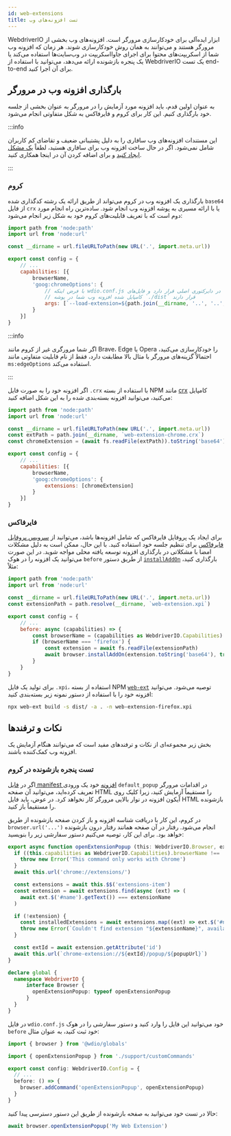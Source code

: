 ```yaml
---
id: web-extensions
title: تست افزونه‌های وب
---
```


WebdriverIO ابزار ایده‌آلی برای خودکارسازی مرورگر است. افزونه‌های وب بخشی از مرورگر هستند و می‌توانند به همان روش خودکارسازی شوند. هر زمان که افزونه وب شما از اسکریپت‌های محتوا برای اجرای جاوااسکریپت در وب‌سایت‌ها استفاده می‌کند یا یک پنجره بازشونده ارائه می‌دهد، می‌توانید با استفاده از WebdriverIO یک تست end-to-end برای آن اجرا کنید.

## بارگذاری افزونه وب در مرورگر

به عنوان اولین قدم، باید افزونه مورد آزمایش را در مرورگر به عنوان بخشی از جلسه خود بارگذاری کنیم. این کار برای کروم و فایرفاکس به شکل متفاوتی انجام می‌شود.

:::info

این مستندات افزونه‌های وب سافاری را به دلیل پشتیبانی ضعیف و تقاضای کم کاربران شامل نمی‌شود. اگر در حال ساخت افزونه وب برای سافاری هستید، لطفاً [یک مشکل ایجاد کنید](https://github.com/webdriverio/webdriverio/issues/new?assignees=&labels=Docs+%F0%9F%93%96%2CNeeds+Triaging+%E2%8F%B3&template=documentation.yml&title=%5B%F0%9F%93%96+Docs%5D%3A+%3Ctitle%3E) و برای اضافه کردن آن در اینجا همکاری کنید.

:::

### کروم

بارگذاری یک افزونه وب در کروم می‌تواند از طریق ارائه یک رشته کدگذاری شده `base64` از فایل `crx` یا با ارائه مسیری به پوشه افزونه وب انجام شود. ساده‌ترین راه انجام مورد دوم است که با تعریف قابلیت‌های کروم خود به شکل زیر انجام می‌شود:

```js wdio.conf.js
import path from 'node:path'
import url from 'node:url'

const __dirname = url.fileURLToPath(new URL('.', import.meta.url))

export const config = {
    // ...
    capabilities: [{
        browserName,
        'goog:chromeOptions': {
            // با فرض اینکه wdio.conf.js شما در دایرکتوری اصلی قرار دارد و فایل‌های 
            // کامپایل شده افزونه وب شما در پوشه `./dist` قرار دارند
            args: [`--load-extension=${path.join(__dirname, '..', '..', 'dist')}`]
        }
    }]
}
```

:::info

اگر شما مرورگری غیر از کروم مانند Brave، Edge یا Opera را خودکارسازی می‌کنید، احتمالاً گزینه‌های مرورگر با مثال بالا مطابقت دارد، فقط از نام قابلیت متفاوتی مانند `ms:edgeOptions` استفاده می‌کند.

:::

اگر افزونه خود را به صورت فایل `.crx` با استفاده از بسته NPM مانند [crx](https://www.npmjs.com/package/crx) کامپایل می‌کنید، می‌توانید افزونه بسته‌بندی شده را به این شکل اضافه کنید:

```js wdio.conf.js
import path from 'node:path'
import url from 'node:url'

const __dirname = url.fileURLToPath(new URL('.', import.meta.url))
const extPath = path.join(__dirname, `web-extension-chrome.crx`)
const chromeExtension = (await fs.readFile(extPath)).toString('base64')

export const config = {
    // ...
    capabilities: [{
        browserName,
        'goog:chromeOptions': {
            extensions: [chromeExtension]
        }
    }]
}
```

### فایرفاکس

برای ایجاد یک پروفایل فایرفاکس که شامل افزونه‌ها باشد، می‌توانید از [سرویس پروفایل فایرفاکس](/docs/firefox-profile-service) برای تنظیم جلسه خود استفاده کنید. با این حال، ممکن است به دلیل مشکلات امضا با مشکلاتی در بارگذاری افزونه توسعه یافته محلی مواجه شوید. در این صورت می‌توانید یک افزونه را در هوک `before` از طریق دستور [`installAddOn`](/docs/api/gecko#installaddon) بارگذاری کنید، مثلاً:

```js wdio.conf.js
import path from 'node:path'
import url from 'node:url'

const __dirname = url.fileURLToPath(new URL('.', import.meta.url))
const extensionPath = path.resolve(__dirname, `web-extension.xpi`)

export const config = {
    // ...
    before: async (capabilities) => {
        const browserName = (capabilities as WebdriverIO.Capabilities).browserName
        if (browserName === 'firefox') {
            const extension = await fs.readFile(extensionPath)
            await browser.installAddOn(extension.toString('base64'), true)
        }
    }
}
```

برای تولید یک فایل `.xpi`، استفاده از بسته NPM [`web-ext`](https://www.npmjs.com/package/web-ext) توصیه می‌شود. می‌توانید افزونه خود را با استفاده از دستور نمونه زیر بسته‌بندی کنید:

```sh
npx web-ext build -s dist/ -a . -n web-extension-firefox.xpi
```

## نکات و ترفندها

بخش زیر مجموعه‌ای از نکات و ترفندهای مفید است که می‌توانند هنگام آزمایش یک افزونه وب کمک‌کننده باشند.

### تست پنجره بازشونده در کروم

اگر در [فایل manifest افزونه](https://developer.mozilla.org/en-US/docs/Mozilla/Add-ons/WebExtensions/manifest.json/browser_action) خود یک ورودی `default_popup` در اقدامات مرورگر تعریف کرده‌اید، می‌توانید آن صفحه HTML را مستقیماً آزمایش کنید، زیرا کلیک روی آیکون افزونه در نوار بالایی مرورگر کار نخواهد کرد. در عوض، باید فایل HTML بازشونده را مستقیماً باز کنید.

در کروم، این کار با دریافت شناسه افزونه و باز کردن صفحه بازشونده از طریق `browser.url('...')` انجام می‌شود. رفتار در آن صفحه همانند رفتار درون بازشونده خواهد بود. برای این کار، توصیه می‌کنیم دستور سفارشی زیر را بنویسید:

```ts customCommand.ts
export async function openExtensionPopup (this: WebdriverIO.Browser, extensionName: string, popupUrl = 'index.html') {
  if ((this.capabilities as WebdriverIO.Capabilities).browserName !== 'chrome') {
    throw new Error('This command only works with Chrome')
  }
  await this.url('chrome://extensions/')

  const extensions = await this.$$('extensions-item')
  const extension = await extensions.find(async (ext) => (
    await ext.$('#name').getText()) === extensionName
  )

  if (!extension) {
    const installedExtensions = await extensions.map((ext) => ext.$('#name').getText())
    throw new Error(`Couldn't find extension "${extensionName}", available installed extensions are "${installedExtensions.join('", "')}"`)
  }

  const extId = await extension.getAttribute('id')
  await this.url(`chrome-extension://${extId}/popup/${popupUrl}`)
}

declare global {
  namespace WebdriverIO {
      interface Browser {
        openExtensionPopup: typeof openExtensionPopup
      }
  }
}
```

در فایل `wdio.conf.js` خود می‌توانید این فایل را وارد کنید و دستور سفارشی را در هوک `before` خود ثبت کنید، به عنوان مثال:

```ts wdio.conf.ts
import { browser } from '@wdio/globals'

import { openExtensionPopup } from './support/customCommands'

export const config: WebdriverIO.Config = {
  // ...
  before: () => {
    browser.addCommand('openExtensionPopup', openExtensionPopup)
  }
}
```

حالا در تست خود می‌توانید به صفحه بازشونده از طریق این دستور دسترسی پیدا کنید:

```ts
await browser.openExtensionPopup('My Web Extension')
```
```